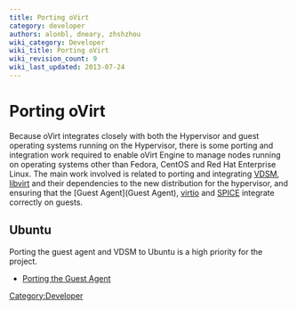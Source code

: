 ```yaml
---
title: Porting oVirt
category: developer
authors: alonbl, dneary, zhshzhou
wiki_category: Developer
wiki_title: Porting oVirt
wiki_revision_count: 9
wiki_last_updated: 2013-07-24
---
```


# Porting oVirt

Because oVirt integrates closely with both the Hypervisor and guest operating systems running on the Hypervisor, there is some porting and integration work required to enable oVirt Engine to manage nodes running on operating systems other than Fedora, CentOS and Red Hat Enterprise Linux. The main work involved is related to porting and integrating [ VDSM](:Category:Vdsm), [libvirt](libvirt) and their dependencies to the new distribution for the hypervisor, and ensuring that the [Guest Agent](Guest Agent), [virtio](http://www.linux-kvm.org/page/Virtio) and [SPICE](http://spice-space.org/) integrate correctly on guests.

## Ubuntu

Porting the guest agent and VDSM to Ubuntu is a high priority for the project.

*   [ Porting the Guest Agent](Ubuntu/GuestAgent)

<Category:Developer>
